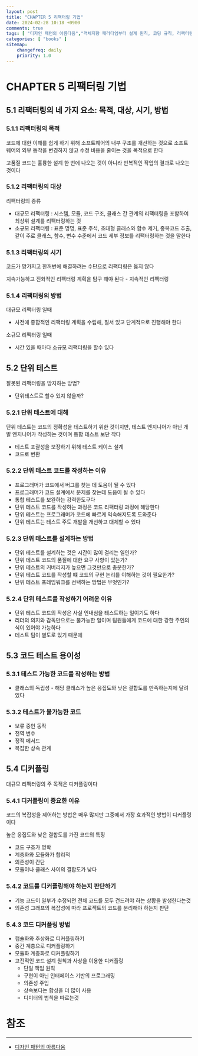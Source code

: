 ```yaml
---
layout: post
title: "CHAPTER 5 리팩터링 기법"
date: 2024-02-28 10:18 +0900
comments: true
tags: [ "디자인 패턴의 아름다움","객체지향 패러다임부터 설계 원칙, 코딩 규칙, 리팩터링 기법, 디자인 패턴까지" ]
categories: [ "books" ]
sitemap:
    changefreq: daily
    priority: 1.0
---
```


# CHAPTER 5 리팩터링 기법
## 5.1 리팩터링의 네 가지 요소: 목적, 대상, 시기, 방법
### 5.1.1 리팩터링의 목적 
코드에 대한 이해를 쉽게 하기 위해 소프트웨어의 내부 구조를 개선하는 것으로
소프트웨어의 외부 동작을 변경하지 않고 수정 비용을 줄이는 것을 목적으로 한다

고품질 코드는 훌륭한 설계 한 번에 나오는 것이 아니라 반복적인 작업의 결과로 나오는 것이다

### 5.1.2 리팩터링의 대상

리팩터링의 종류
* 대규모 리팩터링 : 시스템, 모듈, 코드 구조, 클래스 간 관계의 리팩터링을 포함하여 최상위 설계를 리팩터링하는 것
* 소규모 리팩터링 : 표준 명명, 표준 주석, 초대형 클래스와 함수 제거, 중복코드 추출, 같이 주로 클래스, 함수, 변수 수준에서 코드 세부 정보를 리팩터링하는 것을 말한다

### 5.1.3 리팩터링의 시기 

코드가 망가지고 한꺼번에 해결하려는 수단으로 리팩터링은 옳지 않다

지속가능하고 진화적인 리팩터링 계획을 탐구 해야 된다 - 지속적인 리팩터링

### 5.1.4 리팩터링의 방법
대규모 리팩터링 일때
* 사전에 종합적인 리팩터링 계획을 수립해, 질서 있고 단계적으로 진행해야 한다

소규모 리팩터링 일때
* 시간 있을 때마다 소규모 리팩터링을 할수 있다

## 5.2 단위 테스트 
잘못된 리팩터링을 방지하는 방법?
* 단위테스트로 할수 있지 않을까?

### 5.2.1 단위 테스트에 대해 
단위 테스트는 코드의 정확성을 테스트하기 위한 것이지만, 테스트 엔지니어가 아닌 개발 엔지니어가 작성하는 것이며 통합 테스트 보단 작다

* 테스트 포괄성을 보장하기 위해 테스트 케이스 설계
* 코드로 변환

### 5.2.2 단위 테스트 코드를 작성하는 이유 
* 프로그래머가 코드에서 버그를 찾는 데 도움이 될 수 있다
* 프로그래머가 코드 설계에서 문제를 찾는데 도움이 될 수 있다
* 통합 테스트를 보완하는 강력한도구다
* 단위 테스트 코드를 작성하는 과정은 코드 리팩터링 과정에 해당한다
* 단위 테스트는 프로그래머가 코드에 빠르게 익숙해지도록 도와준다
* 단위 테스트는 테스트 주도 개발을 개선하고 대체할 수 있다
### 5.2.3 단위 테스트를 설계하는 방법 
* 단위 테스트를 설계하는 것은 시간이 많이 걸리는 일인가?
* 단위 테스트 코드의 품질에 대한 요구 사항이 있는가?
* 단위 테스트의 커버리지가 높으면 그것만으로 충분한가?
* 단위 테스트 코드를 작성할 떄 코드의 구현 논리를 이해하는 것이 필요한가?
* 단위 테스트 프레임워크를 선택하는 방법은 무엇인가?
### 5.2.4 단위 테스트를 작성하기 어려운 이유 
* 단위 테스트 코드의 작성은 사실 인내심을 테스트하는 일이기도 하다
* 리더의 의지와 감독만으로는 불가능한 일이며 팀원들에게 코드에 대한 강한 주인의식이 있어야 가능하다
* 테스트 팀이 별도로 있기 때문에

## 5.3 코드 테스트 용이성 
### 5.3.1 테스트 가능한 코드를 작성하는 방법 
* 클래스의 독립성 - 해당 클래스가 높은 응집도와 낮은 결합도를 만족하는지에 달려 있다

### 5.3.2 테스트가 불가능한 코드 
* 보류 중인 동작
* 전역 변수
* 정적 메서드
* 복잡한 상속 관계

## 5.4 디커플링 
대규모 리팩터링의 주 목적은 디커플링이다

### 5.4.1 디커플링이 중요한 이유 
코드의 복잡성을 제어하는 방법은 매우 많지만 그중에서 가장 효과적인 방법이 디커플링이다

높은 응집도와 낮은 결합도를 가진 코드의 특징
* 코드 구조가 명확
* 계층화와 모듈화가 합리적 
* 의존성이 간단
* 모듈이나 클래스 사이의 결합도가 낮다

### 5.4.2 코드를 디커플링해야 하는지 판단하기
* 기능 코드이 일부가 수정되면 전체 코드를 모두 건드려야 하는 상황을 발생한다는것
* 의존성 그래프의 복잡성에 따라 프로젝트의 코드를 분리해야 하는지 판단

### 5.4.3 코드 디커플링 방법 
* 캡슐화와 추상화로 디커플링하기
* 중간 계층으로 디커플링하기
* 모듈화 계층화로 디커플링하기
* 고전적인 코드 설계 원칙과 사상을 이용한 디커플링
  * 단일 책임 원칙
  * 구현이 아닌 인터페이스 기반의 프로그래밍
  * 의존성 주입
  * 상속보다는 합성을 더 많이 사용
  * 디미터의 법칙을 따르는것


# 참조
-----

* [디자인 패턴의 아름다움](https://www.yes24.com/Product/Goods/118859035)
